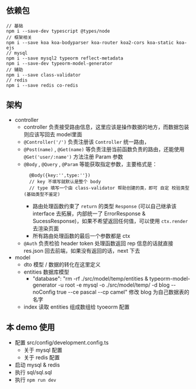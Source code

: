 ## 依赖包
```
// 基础
npm i --save-dev typescript @types/node
// 框架相关
npm i --save koa koa-bodyparser koa-router koa2-cors koa-static koa-ejs
// mysql
npm i --save mysql2 typeorm reflect-metadata 
npm i --save-dev typeorm-model-generator
// 辅助
npm i --save class-validator
// redis
npm i --save redis co-redis
```

## 架构
* controller
  * controller 负责接受路由信息，这里应该是操作数据的地方，而数据包装则应该写回去 model里面
  * `@Controller('/')` 负责注册该 `Controller` 统一路由，
  * `@Post(name)` , `@Get(name)` 等负责注册当前函数负责的路由，还能使用 `@Get('user/:name')` 方法注册 Param 参数
  * `@Body` , `@Query` , `@Param` 等能获取指定参数，主要格式是：
    ```
      @Body({key:'',type:''})
      // key 不填写就默认是整个 body
      // type 填写一个由 class-validator 帮助创建的类，即可 自定 校验类型(基础类型不鉴定)
    ```
    * 路由处理函数约束了 `return` 的类型 `Response` (可以自己继承该 interface 去拓展，内部统一了 ErrorResponse & SucessResponse)，如果不希望返回任何值，可以使用 `ctx.render` 去渲染页面
    * 所有路由处理函数的最后一个参数都是 ctx
  * `@Auth` 负责检验 header token
  处理函数返回 rep 信息的话就直接 res.json 回去前端，如果没有返回的话，next 下去
* model
  * dto  模型 / 数据的转化在这里定义
  * entities 数据库模型
    * "database": "rm -rf ./src/model/temp/entities & typeorm-model-generator -u root -e mysql -o ./src/model/temp/ -d blog --noConfig true --ce pascal --cp camel" 修改 blog 为自己数据表的名字
  * index 读取 entities 组成数组给 tyoeorm 配置



## 本 demo 使用
* 配置 src/config/development.config.ts 
  * 关于 mysql 配置
  * 关于 redis 配置
* 启动 mysql & redis
* 执行 sql/sql.sql
* 执行 `npm run dev`